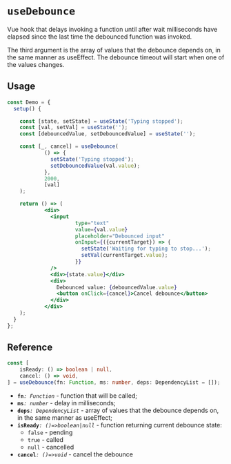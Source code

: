 # `useDebounce`

Vue hook that delays invoking a function until after wait milliseconds have elapsed since the last time the debounced function was invoked.

The third argument is the array of values that the debounce depends on, in the same manner as useEffect. The debounce timeout will start when one of the values changes.

## Usage

```jsx
const Demo = {
  setup() {

    const [state, setState] = useState('Typing stopped');
    const [val, setVal] = useState('');
    const [debouncedValue, setDebouncedValue] = useState('');

    const [_, cancel] = useDebounce(
            () => {
              setState('Typing stopped');
              setDebouncedValue(val.value);
            },
            2000,
            [val]
    );

    return () => (
            <div>
              <input
                      type="text"
                      value={val.value}
                      placeholder="Debounced input"
                      onInput={({currentTarget}) => {
                        setState('Waiting for typing to stop...');
                        setVal(currentTarget.value);
                      }}
              />
              <div>{state.value}</div>
              <div>
                Debounced value: {debouncedValue.value}
                <button onClick={cancel}>Cancel debounce</button>
              </div>
            </div>
    );
  }
};
```

## Reference

```ts
const [
    isReady: () => boolean | null,
    cancel: () => void,
] = useDebounce(fn: Function, ms: number, deps: DependencyList = []);
```

- **`fn`**_`: Function`_ - function that will be called;
- **`ms`**_`: number`_ - delay in milliseconds;
- **`deps`**_`: DependencyList`_ - array of values that the debounce depends on, in the same manner as useEffect;
- **`isReady`**_`: ()=>boolean|null`_ - function returning current debounce state:
    - `false` - pending
    - `true` - called
    - `null` - cancelled
- **`cancel`**_`: ()=>void`_ - cancel the debounce
